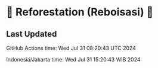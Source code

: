 
# 🌳 Reforestation (Reboisasi) 🌲

## Last Updated

GitHub Actions time: Wed Jul 31 08:20:43 UTC 2024

Indonesia/Jakarta time: Wed Jul 31 15:20:43 WIB 2024
